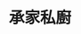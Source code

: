 ---
title: "承家私廚"
description: "承家私廚"
layout: shop
keywords:
  - 美食競賽
  - 台灣美食
  - 美食精選
datePublished: "2025-06-30"
dateModified: "2025-07-03"
city: "台北市"
district: "中山區"
address: "台北市中山區民權東路二段92巷6號"
phone: "0225221276"
geo: "25.060878196777995, 121.53167005765596"
google_map: "https://maps.app.goo.gl/TMwqdshzAeN5Jej87"
footinder: "https://footinder.com.tw/%E5%8F%B0%E5%8C%97%E5%B8%82%E4%B8%AD%E5%B1%B1%E5%8D%80/176131/"
official: "https://www.facebook.com/CHENGJIA1969/"
award:
  - name: "500盤"
    year: "2024"
    entries:
      - dishes:
          - "韭菜花炒皮蛋臭豆腐櫻花蝦"

---